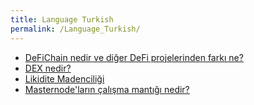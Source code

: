 ```yaml
---
title: Language Turkish
permalink: /Language_Turkish/
---
```


- [DeFiChain nedir ve diğer DeFi projelerinden farkı
  ne?](/DeFiChain_(TR) "wikilink")
- [DEX nedir?](/DEX_(TR) "wikilink")
- [Likidite Madenciliği](/LM_(TR) "wikilink")
- [Masternode'ların çalışma mantığı nedir?](/Masternode_(TR) "wikilink")